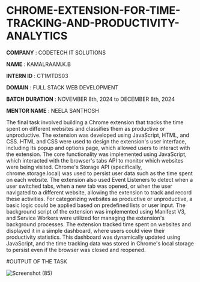 # CHROME-EXTENSION-FOR-TIME-TRACKING-AND-PRODUCTIVITY-ANALYTICS

**COMPANY** : CODETECH IT SOLUTIONS

**NAME** :  KAMALRAAM.K.B

**INTERN ID** : CT1MTDS03

**DOMAIN** : FULL STACK WEB DEVELOPMENT

**BATCH DURATION** : NOVEMBER 8th, 2024 to DECEMBER 8th, 2024

**MENTOR NAME** : NEELA SANTHOSH

The final task involved building a Chrome extension that tracks the time spent on different websites and classifies them as productive or unproductive. The extension was developed using JavaScript, HTML, and CSS. HTML and CSS were used to design the extension's user interface, including its popup and options page, which allowed users to interact with the extension. The core functionality was implemented using JavaScript, which interacted with the browser's tabs API to monitor which websites were being visited. Chrome's Storage API (specifically, chrome.storage.local) was used to persist user data such as the time spent on each website. The extension also used Event Listeners to detect when a user switched tabs, when a new tab was opened, or when the user navigated to a different website, allowing the extension to track and record these activities. For categorizing websites as productive or unproductive, a basic logic could be applied based on predefined lists or user input. The background script of the extension was implemented using Manifest V3, and Service Workers were utilized for managing the extension's background processes. The extension tracked time spent on websites and displayed it in a simple dashboard, where users could view their productivity statistics. This dashboard was dynamically updated using JavaScript, and the time tracking data was stored in Chrome's local storage to persist even if the browser was closed and reopened.

#OUTPUT OF THE TASK

   ![Screenshot (85)](https://github.com/user-attachments/assets/621ae5b3-b897-430c-89ea-9d2efc2a6dbd)
